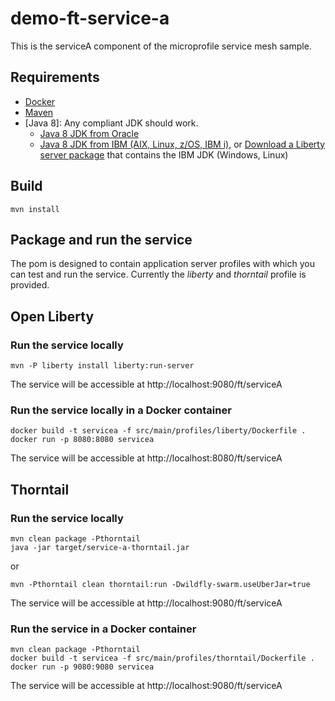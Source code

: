 # demo-ft-service-a
This is the serviceA component of the microprofile service mesh sample.

## Requirements
* [Docker](https://www.docker.com/)
* [Maven](https://maven.apache.org/install.html)
* [Java 8]: Any compliant JDK should work.
  * [Java 8 JDK from Oracle](http://www.oracle.com/technetwork/java/javase/downloads/index.html)
  * [Java 8 JDK from IBM (AIX, Linux, z/OS, IBM i)](http://www.ibm.com/developerworks/java/jdk/),
    or [Download a Liberty server package](https://developer.ibm.com/assets/wasdev/#filter/assetTypeFilters=PRODUCT)
    that contains the IBM JDK (Windows, Linux)

## Build

    mvn install

## Package and run the service

The pom is designed to contain application server profiles with which you can test and run the service. Currently the *liberty* and 
*thorntail* profile is provided.

## Open Liberty

### Run the service locally

    mvn -P liberty install liberty:run-server

The service will be accessible at http://localhost:9080/ft/serviceA

### Run the service locally in a Docker container

    docker build -t servicea -f src/main/profiles/liberty/Dockerfile .
    docker run -p 8080:8080 servicea

The service will be accessible at http://localhost:8080/ft/serviceA

## Thorntail

### Run the service locally

    mvn clean package -Pthorntail
    java -jar target/service-a-thorntail.jar
    
or    
    
    mvn -Pthorntail clean thorntail:run -Dwildfly-swarm.useUberJar=true

The service will be accessible at http://localhost:9080/ft/serviceA

### Run the service in a Docker container

    mvn clean package -Pthorntail
    docker build -t servicea -f src/main/profiles/thorntail/Dockerfile .
    docker run -p 9080:9080 servicea

The service will be accessible at http://localhost:9080/ft/serviceA

